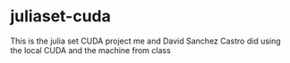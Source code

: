 # juliaset-cuda
This is the julia set CUDA project me and David Sanchez Castro did using the local CUDA and the machine from class
